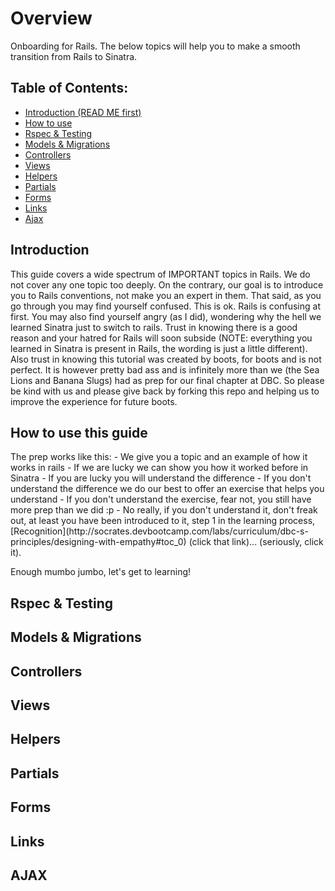 Overview
==============

Onboarding for Rails. The below topics will help you to make a smooth transition from Rails to Sinatra.

Table of Contents:
-----------

* <a href="#intro">Introduction (READ ME first)</a>
* <a href="#how_to">How to use</a>
* <a href="#rspec">Rspec & Testing</a>
* <a href="#models">Models & Migrations</a>
* <a href="#controllers">Controllers</a>
* <a href="#views">Views</a>
* <a href="#helpers">Helpers</a>
* <a href="#partials">Partials</a>
* <a href="#forms">Forms</a>
* <a href="#links">Links</a>
* <a href="#ajax">Ajax</a>

<h2 id="intro">Introduction</h2>
This guide covers a wide spectrum of IMPORTANT topics in Rails. We do not cover any one topic too deeply. On the contrary, our goal is to introduce you to Rails conventions, not make you an expert in them. That said, as you go through you may find yourself confused. This is ok. Rails is confusing at first. You may also find yourself angry (as I did), wondering why the hell we learned Sinatra just to switch to rails. Trust in knowing there is a good reason and your hatred for Rails will soon subside (NOTE: everything you learned in Sinatra is present in Rails, the wording is just a little different). Also trust in knowing this tutorial was created by boots, for boots and is not perfect. It is however pretty bad ass and is infinitely more than we (the Sea Lions and Banana Slugs) had as prep for our final chapter at DBC. So please be kind with us and please give back by forking this repo and helping us to improve the experience for future boots.

<h2 id="how_to">How to use this guide</h2>
The prep works like this: 
- We give you a topic and an example of how it works in rails
- If we are lucky we can show you how it worked before in Sinatra
- If you are lucky you will understand the difference
- If you don't understand the difference we do our best to offer an exercise that helps you understand
- If you don't understand the exercise, fear not, you still have more prep than we did :p
- No really, if you don't understand it, don't freak out, at least you have been introduced to it, step 1 in the learning process, [Recognition](http://socrates.devbootcamp.com/labs/curriculum/dbc-s-principles/designing-with-empathy#toc_0) (click that link)... (seriously, click it). 

Enough mumbo jumbo, let's get to learning!

<h2 id="rspec">Rspec & Testing</h2>
<h2 id="models">Models & Migrations</h2>
<h2 id="controllers">Controllers</h2>
<h2 id="views">Views</h2>
<h2 id="helpers">Helpers</h2>
<h2 id="partials">Partials</h2>
<h2 id="forms">Forms</h2>
<h2 id="links">Links</h2>
<h2 id="ajax">AJAX</h2>